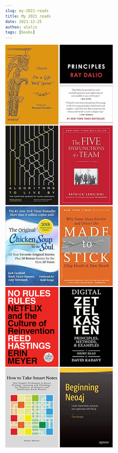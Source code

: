 ```yaml
---
slug: my-2021-reads
title: My 2021 reads
date: 2021-12-25
authos: alolis
tags: [books]
---
```


[![On A Life Well Spent: Cicero's De Senectute](./assets/book_covers/on_a_life_well_spent_marcus_tullius_cicero.jpg)](https://www.goodreads.com/book/show/51881206-on-a-life-well-spent)
[![Principles: Life and Work](./assets/book_covers/principles_ray_dalio.jpg)](https://www.goodreads.com/book/show/34536488-principles)
[![Algorithms to Live By: The Computer Science of Human Decisions](./assets/book_covers/algorithms_to_live_by_brian_christian.jpg)](https://www.goodreads.com/book/show/25666050-algorithms-to-live-by)
[![The Five Dysfunctions of a Team: A Leadership Fable](./assets/book_covers/the_five_dysfunctions_of_a_team_patrick_leoncini.jpg)](https://www.goodreads.com/book/show/21343.The_Five_Dysfunctions_of_a_Team)
[![Chicken Soup for the Soul](./assets/book_covers/chicken_soup_for_the_soul_jack_canfield.jpg)](https://www.goodreads.com/book/show/801178.Chicken_Soup_for_the_Soul)
[![Made to Stick: Why Some Ideas Survive and Others Die](./assets/book_covers/made_to_stick_chip_heath.jpg)](https://www.goodreads.com/book/show/69242.Made_to_Stick)
[![No Rules Rules: Netflix and the Culture of Reinvention](./assets/book_covers/no_rules_rules_reed_hastings.jpg)](https://www.goodreads.com/book/show/49099937-no-rules-rules)
[![Digital ZettelKasten](./assets/book_covers/digital_zettelkasten_david_kadavy.jpg)](https://www.goodreads.com/book/show/58165477-digital-zettelkasten)
[![How to take smart notes](./assets/book_covers/how_to_take_smart_notes_sonke_ahrens.jpg)](https://www.goodreads.com/book/show/34507927-how-to-take-smart-notes)
[![Beginning Neo4j](./assets/book_covers/beginning_neo4j_chris_kemper.jpg)](https://www.goodreads.com/book/show/28388921-beginning-neo4j)